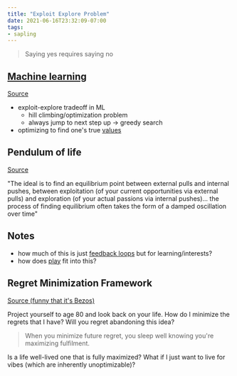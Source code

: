 ```yaml
---
title: "Exploit Explore Problem"
date: 2021-06-16T23:32:09-07:00
tags:
- sapling
---
```


> Saying yes requires saying no

## [Machine learning](thoughts/machine%20learning.md)
[Source](https://towardsdatascience.com/intro-to-reinforcement-learning-the-explore-exploit-dilemma-463ceb004989)

-   exploit-explore tradeoff in ML
    -   hill climbing/optimization problem
    -   always jump to next step up → greedy search
-   optimizing to find one's true [values](thoughts/value%20setting.md)

## Pendulum of life
[Source](https://www.samsonzhang.com/2021/01/26/the-joy-of-wasting-time-the-exploration-exploitation-tradeoff-of-life.html)

"The ideal is to find an equilibrium point between external pulls and internal pushes, between exploitation (of your current opportunities via external pulls) and exploration (of your actual passions via internal pushes)... the process of finding equilibrium often takes the form of a damped oscillation over time"

## Notes
- how much of this is just [feedback loops](thoughts/feedback%20loops.md) but for learning/interests?
- how does [play](thoughts/play.md) fit into this?

## Regret Minimization Framework
[Source (funny that it's Bezos)](https://www.youtube.com/watch?v=jwG_qR6XmDQ)

Project yourself to age 80 and look back on your life. How do I minimize the regrets that I have? Will you regret abandoning this idea?

> When you minimize future regret, you sleep well knowing you're maximizing fulfilment.

Is a life well-lived one that is fully maximized? What if I just want to live for vibes (which are inherently unoptimizable)?